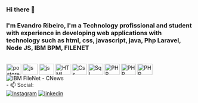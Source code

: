 ### Hi there 👋
### I'm Evandro Ribeiro, I'm a Technology profissional and student with experience in developing web applications with technology such as html, css, javascript, java, Php Laravel, Node JS, IBM BPM, FILENET

<!--<div>
        <a href="https://github.com/eribeiro7"></a>
        <img height="180em" src="https://github-readme-stats.vercel.app/api?&username=muatsoftgit&show_icons=true&theme=dark&include_all_commits=true&count_private=true">
</div>-->
<div style="display: inline-block;"> <br>
        <img align="center" alt="postgres" height="30" width="40" src="https://cdn.jsdelivr.net/gh/devicons/devicon/icons/postgresql/postgresql-original.svg">
        <img align="center" alt="js" height="30" width="40" src="https://cdn.jsdelivr.net/gh/devicons/devicon/icons/java/java-original.svg">
        <img align="center" alt="js" height="30" width="40" src="https://cdn.jsdelivr.net/gh/devicons/devicon/icons/javascript/javascript-original.svg">
        <img align="center" alt="HTML" height="30" width="40" src="https://cdn.jsdelivr.net/gh/devicons/devicon/icons/html5/html5-original.svg">
        <img align="center" alt="Css" height="30" width="40" src="https://cdn.jsdelivr.net/gh/devicons/devicon/icons/css3/css3-original.svg">
        <img align="center" alt="Sql" height="30" width="40" src="https://cdn.jsdelivr.net/gh/devicons/devicon/icons/mysql/mysql-original-wordmark.svg">
        <img align="center" alt="PHP" height="30" width="40" src="https://cdn.jsdelivr.net/gh/devicons/devicon/icons/php/php-original.svg">
        <img align="center" alt="PHP" height="30" width="40" src="https://cdn.jsdelivr.net/gh/devicons/devicon/icons/jira/jira-original.svg">
        <img align="center" alt="PHP" height="30" width="40" src="[https://cdn.jsdelivr.net/gh/devicons/devicon/icons/jira/jira-original.svg](https://filearchive.cnews.ru/img/book/2022/06/02/2386964.png](https://filearchive.cnews.ru/img/book/2022/06/02/2386964.png)">
        <img src="https://filearchive.cnews.ru/img/book/2022/06/02/2386964.png" jsaction="VQAsE" class="r48jcc pT0Scc iPVvYb" alt="IBM FileNet - CNews" jsname="kn3ccd" aria-hidden="false">
</div>
<br>
- 📫 Social:<br>
<div>
        <a target="_blank" href="https://www.instagram.com/evanscratch/?hl=pt"><img src="https://img.shields.io/badge/Instagram-E4405F?style=for-the-badge&logo=instagram&logoColor=white" target="_blank" alt="Instagram"></a>
        <a target="_blank" href="https://www.linkedin.com/in/evandroribeiro-evan7/"><img src="https://img.shields.io/badge/LinkedIn-0077B5?style=for-the-badge&logo=linkedin&logoColor=white" target="_blank" alt="linkedin"></a>
</div>
